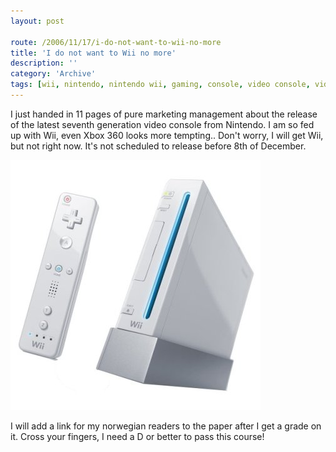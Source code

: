 ```yaml
---
layout: post

route: /2006/11/17/i-do-not-want-to-wii-no-more
title: 'I do not want to Wii no more'
description: ''
category: 'Archive'
tags: [wii, nintendo, nintendo wii, gaming, console, video console, video games]
---
```


I just handed in 11 pages of pure marketing management about the release of the
latest seventh generation video console from Nintendo. I am so fed up with Wii,
even Xbox 360 looks more tempting.. Don't worry, I will get Wii, but not right
now. It's not scheduled to release before 8th of December.

<img src="/assets/img/blog/imga0b8cb1e28fdc0ee8b6a4244c5e27847.jpg" class="img-responsive img-rounded img-thumbnail"/>

I will add a link for my norwegian readers to the paper after I get a grade on
it. Cross your fingers, I need a D or better to pass this course!
